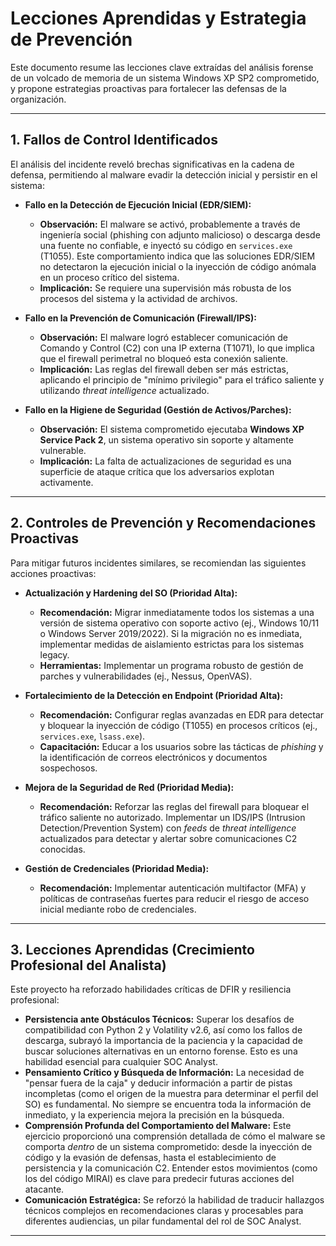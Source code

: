 # Lecciones Aprendidas y Estrategia de Prevención

Este documento resume las lecciones clave extraídas del análisis forense de un volcado de memoria de un sistema Windows XP SP2 comprometido, y propone estrategias proactivas para fortalecer las defensas de la organización.

---

## 1. Fallos de Control Identificados

El análisis del incidente reveló brechas significativas en la cadena de defensa, permitiendo al malware evadir la detección inicial y persistir en el sistema:

* **Fallo en la Detección de Ejecución Inicial (EDR/SIEM):**
    * **Observación:** El malware se activó, probablemente a través de ingeniería social (phishing con adjunto malicioso) o descarga desde una fuente no confiable, e inyectó su código en `services.exe` (T1055). Este comportamiento indica que las soluciones EDR/SIEM no detectaron la ejecución inicial o la inyección de código anómala en un proceso crítico del sistema.
    * **Implicación:** Se requiere una supervisión más robusta de los procesos del sistema y la actividad de archivos.

* **Fallo en la Prevención de Comunicación (Firewall/IPS):**
    * **Observación:** El malware logró establecer comunicación de Comando y Control (C2) con una IP externa (T1071), lo que implica que el firewall perimetral no bloqueó esta conexión saliente.
    * **Implicación:** Las reglas del firewall deben ser más estrictas, aplicando el principio de "mínimo privilegio" para el tráfico saliente y utilizando *threat intelligence* actualizado.

* **Fallo en la Higiene de Seguridad (Gestión de Activos/Parches):**
    * **Observación:** El sistema comprometido ejecutaba **Windows XP Service Pack 2**, un sistema operativo sin soporte y altamente vulnerable.
    * **Implicación:** La falta de actualizaciones de seguridad es una superficie de ataque crítica que los adversarios explotan activamente.

---

## 2. Controles de Prevención y Recomendaciones Proactivas

Para mitigar futuros incidentes similares, se recomiendan las siguientes acciones proactivas:

* **Actualización y Hardening del SO (Prioridad Alta):**
    * **Recomendación:** Migrar inmediatamente todos los sistemas a una versión de sistema operativo con soporte activo (ej., Windows 10/11 o Windows Server 2019/2022). Si la migración no es inmediata, implementar medidas de aislamiento estrictas para los sistemas legacy.
    * **Herramientas:** Implementar un programa robusto de gestión de parches y vulnerabilidades (ej., Nessus, OpenVAS).

* **Fortalecimiento de la Detección en Endpoint (Prioridad Alta):**
    * **Recomendación:** Configurar reglas avanzadas en EDR para detectar y bloquear la inyección de código (T1055) en procesos críticos (ej., `services.exe`, `lsass.exe`).
    * **Capacitación:** Educar a los usuarios sobre las tácticas de *phishing* y la identificación de correos electrónicos y documentos sospechosos.

* **Mejora de la Seguridad de Red (Prioridad Media):**
    * **Recomendación:** Reforzar las reglas del firewall para bloquear el tráfico saliente no autorizado. Implementar un IDS/IPS (Intrusion Detection/Prevention System) con *feeds* de *threat intelligence* actualizados para detectar y alertar sobre comunicaciones C2 conocidas.

* **Gestión de Credenciales (Prioridad Media):**
    * **Recomendación:** Implementar autenticación multifactor (MFA) y políticas de contraseñas fuertes para reducir el riesgo de acceso inicial mediante robo de credenciales.

---

## 3. Lecciones Aprendidas (Crecimiento Profesional del Analista)

Este proyecto ha reforzado habilidades críticas de DFIR y resiliencia profesional:

* **Persistencia ante Obstáculos Técnicos:** Superar los desafíos de compatibilidad con Python 2 y Volatility v2.6, así como los fallos de descarga, subrayó la importancia de la paciencia y la capacidad de buscar soluciones alternativas en un entorno forense. Esto es una habilidad esencial para cualquier SOC Analyst.
* **Pensamiento Crítico y Búsqueda de Información:** La necesidad de "pensar fuera de la caja" y deducir información a partir de pistas incompletas (como el origen de la muestra para determinar el perfil del SO) es fundamental. No siempre se encuentra toda la información de inmediato, y la experiencia mejora la precisión en la búsqueda.
* **Comprensión Profunda del Comportamiento del Malware:** Este ejercicio proporcionó una comprensión detallada de cómo el malware se comporta *dentro* de un sistema comprometido: desde la inyección de código y la evasión de defensas, hasta el establecimiento de persistencia y la comunicación C2. Entender estos movimientos (como los del código MIRAI) es clave para predecir futuras acciones del atacante.
* **Comunicación Estratégica:** Se reforzó la habilidad de traducir hallazgos técnicos complejos en recomendaciones claras y procesables para diferentes audiencias, un pilar fundamental del rol de SOC Analyst.

---
